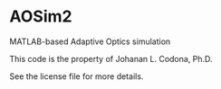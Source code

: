 AOSim2
======

MATLAB-based Adaptive Optics simulation

This code is the property of Johanan L. Codona, Ph.D.

See the license file for more details.
